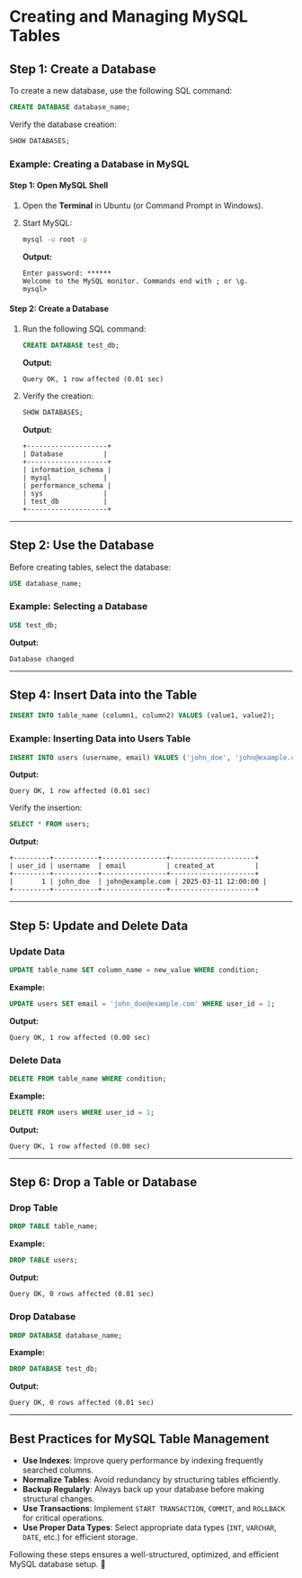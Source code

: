 # **Creating and Managing MySQL Tables**  

## **Step 1: Create a Database**  

To create a new database, use the following SQL command:  

```sql
CREATE DATABASE database_name;
```

Verify the database creation:  

```sql
SHOW DATABASES;
```

### **Example: Creating a Database in MySQL**  

#### **Step 1: Open MySQL Shell**  

1. Open the **Terminal** in Ubuntu (or Command Prompt in Windows).  
2. Start MySQL:  
   
   ```bash
   mysql -u root -p
   ```  

   **Output:**  
   
   ```plaintext
   Enter password: ******
   Welcome to the MySQL monitor. Commands end with ; or \g.
   mysql>
   ```

#### **Step 2: Create a Database**  

1. Run the following SQL command:  
   
   ```sql
   CREATE DATABASE test_db;
   ```

   **Output:**  
   
   ```plaintext
   Query OK, 1 row affected (0.01 sec)
   ```

2. Verify the creation:  
   
   ```sql
   SHOW DATABASES;
   ```

   **Output:**  
   
   ```plaintext
   +--------------------+
   | Database          |
   +--------------------+
   | information_schema |
   | mysql             |
   | performance_schema |
   | sys               |
   | test_db           |
   +--------------------+
   ```

---

## **Step 2: Use the Database**  

Before creating tables, select the database:  

```sql
USE database_name;
```

### **Example: Selecting a Database**  

```sql
USE test_db;
```

**Output:**  

```plaintext
Database changed
```

---

## **Step 4: Insert Data into the Table**  

```sql
INSERT INTO table_name (column1, column2) VALUES (value1, value2);
```

### **Example: Inserting Data into Users Table**  

```sql
INSERT INTO users (username, email) VALUES ('john_doe', 'john@example.com');
```

**Output:**  

```plaintext
Query OK, 1 row affected (0.01 sec)
```

Verify the insertion:  

```sql
SELECT * FROM users;
```

**Output:**  

```plaintext
+---------+-----------+----------------+---------------------+
| user_id | username  | email          | created_at          |
+---------+-----------+----------------+---------------------+
|       1 | john_doe  | john@example.com | 2025-03-11 12:00:00 |
+---------+-----------+----------------+---------------------+
```

---

## **Step 5: Update and Delete Data**  

### **Update Data**  

```sql
UPDATE table_name SET column_name = new_value WHERE condition;
```

**Example:**  

```sql
UPDATE users SET email = 'john_doe@example.com' WHERE user_id = 1;
```

**Output:**  

```plaintext
Query OK, 1 row affected (0.00 sec)
```

### **Delete Data**  

```sql
DELETE FROM table_name WHERE condition;
```

**Example:**  

```sql
DELETE FROM users WHERE user_id = 1;
```

**Output:**  

```plaintext
Query OK, 1 row affected (0.00 sec)
```

---

## **Step 6: Drop a Table or Database**  

### **Drop Table**  

```sql
DROP TABLE table_name;
```

**Example:**  

```sql
DROP TABLE users;
```

**Output:**  

```plaintext
Query OK, 0 rows affected (0.01 sec)
```

### **Drop Database**  

```sql
DROP DATABASE database_name;
```

**Example:**  

```sql
DROP DATABASE test_db;
```

**Output:**  

```plaintext
Query OK, 0 rows affected (0.01 sec)
```

---

## **Best Practices for MySQL Table Management**  

- **Use Indexes**: Improve query performance by indexing frequently searched columns.
- **Normalize Tables**: Avoid redundancy by structuring tables efficiently.
- **Backup Regularly**: Always back up your database before making structural changes.
- **Use Transactions**: Implement `START TRANSACTION`, `COMMIT`, and `ROLLBACK` for critical operations.
- **Use Proper Data Types**: Select appropriate data types (`INT`, `VARCHAR`, `DATE`, etc.) for efficient storage.

Following these steps ensures a well-structured, optimized, and efficient MySQL database setup. 🚀

